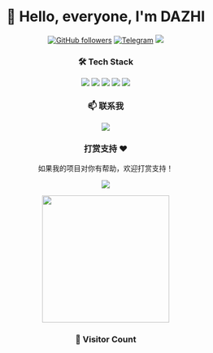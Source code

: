 <div align="center">

# 👋 Hello, everyone, I'm DAZHI

<p>
  <a href="https://github.com/MR-DAzhi"><img src="https://img.shields.io/github/followers/MR-DAzhi?label=Followers&style=social" alt="GitHub followers"></a>
  <a href="https://t.me/dazhixiansheng"><img src="https://img.shields.io/badge/Telegram-大智先生-blue?style=flat&logo=telegram" alt="Telegram"></a>
  <img src="https://img.shields.io/badge/Focus-Network_Tools-blue" />
</p>

### 🛠️ Tech Stack

<p>
  <img src="https://img.shields.io/badge/-Python-3776AB?style=flat-square&logo=python&logoColor=white" />
  <img src="https://img.shields.io/badge/-Docker-2496ED?style=flat-square&logo=docker&logoColor=white" />
  <img src="https://img.shields.io/badge/-Flask-000000?style=flat-square&logo=flask&logoColor=white" />
  <img src="https://img.shields.io/badge/-Linux-FCC624?style=flat-square&logo=linux&logoColor=black" />
  <img src="https://img.shields.io/badge/-Vercel-000000?style=flat-square&logo=vercel&logoColor=white" />
</p>


### 📫 联系我

<p>
  <a href="https://t.me/dazhixiansheng">
    <img src="https://img.shields.io/badge/-Telegram-26A5E4?style=for-the-badge&logo=telegram&logoColor=white" />
  </a>
</p>

<h3>打赏支持 ❤️</h3>

<p>如果我的项目对你有帮助，欢迎打赏支持！</p>

<p>
  <a href="https://paypal.me/dazhixiansheng">
    <img src="https://img.shields.io/badge/-PayPal-00457C?style=for-the-badge&logo=paypal&logoColor=white" />
  </a>
</p>

<p align="center">
<img src="https://github.4240333.xyz/https://raw.githubusercontent.com/MR-DAzhi/MR-DAzhi/main/pictures/IMG_0769.jpeg" width="250"/>
</p>

### 🌈 Visitor Count


</div>
